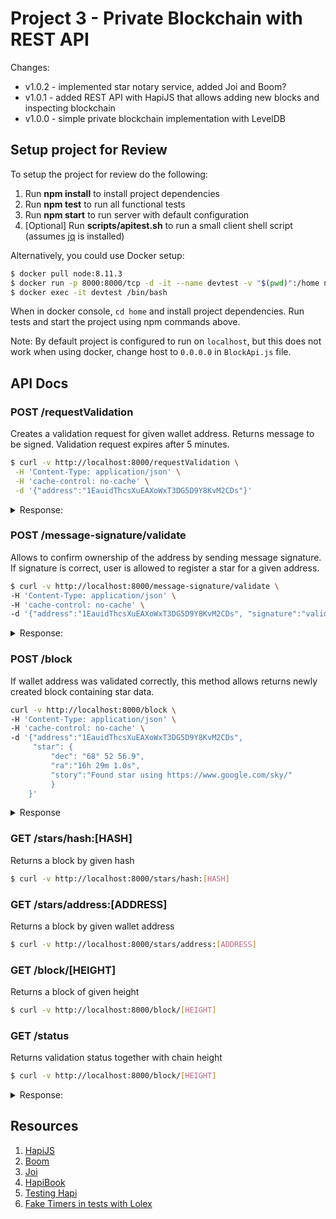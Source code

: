 # Project 3 - Private Blockchain with REST API

Changes: 
- v1.0.2 - implemented star notary service, added Joi and Boom?
- v1.0.1 - added REST API with HapiJS that allows adding new blocks and inspecting blockchain
- v1.0.0 - simple private blockchain implementation with LevelDB

## Setup project for Review

To setup the project for review do the following:
1. Run __npm install__ to install project dependencies
2. Run __npm test__ to run all functional tests
3. Run __npm start__ to run server with default configuration
4. [Optional] Run __scripts/apitest.sh__ to run a small client shell script (assumes [jq](https://stedolan.github.io/jq/) is installed)

Alternatively, you could use Docker setup:
```bash
$ docker pull node:8.11.3
$ docker run -p 8000:8000/tcp -d -it --name devtest -v "$(pwd)":/home node:8.9.0
$ docker exec -it devtest /bin/bash
```

When in docker console, `cd home` and install project dependencies.
Run tests and start the project using npm commands above.

Note: By default project is configured to run on `localhost`, but this does not work when using docker, change host to `0.0.0.0` in `BlockApi.js` file.

## API Docs

### POST /requestValidation
Creates a validation request for given wallet address. Returns message to be signed.
Validation request expires after 5 minutes.

```bash
$ curl -v http://localhost:8000/requestValidation \
 -H 'Content-Type: application/json' \
 -H 'cache-control: no-cache' \
 -d '{"address":"1EauidThcsXuEAXoWxT3DG5D9Y8KvM2CDs"}'
```

<details>
<summary>Response:</summary>

```json
{
  "walletAddress": "1EauidThcsXuEAXoWxT3DG5D9Y8KvM2CDs",
  "requestTimeStamp": "1549489009",
  "message": "1EauidThcsXuEAXoWxT3DG5D9Y8KvM2CDs:1549489009:starRegistry",
  "validationWindow": 300
}
```
</details>

### POST /message-signature/validate
Allows to confirm ownership of the address by sending message signature.
If signature is correct, user is allowed to register a star for a given address.

```bash
$ curl -v http://localhost:8000/message-signature/validate \
-H 'Content-Type: application/json' \
-H 'cache-control: no-cache' \
-d '{"address":"1EauidThcsXuEAXoWxT3DG5D9Y8KvM2CDs", "signature":"valid signature"}'
```

<details>
<summary>Response:</summary>

```json
{
  "registerStar": true,
  "status": {
    "address": "1EauidThcsXuEAXoWxT3DG5D9Y8KvM2CDs",
    "requestTimeStamp": "1549489582",
    "message": "1EauidThcsXuEAXoWxT3DG5D9Y8KvM2CDs:1549489582:starRegistry",
    "validationWindow": 276,
    "messageSignature": true
  }
}
```
</details>

### POST /block
If wallet address was validated correctly, this method allows returns newly created block containing star data.

```bash
curl -v http://localhost:8000/block \
-H 'Content-Type: application/json' \
-H 'cache-control: no-cache' \
-d '{"address":"1EauidThcsXuEAXoWxT3DG5D9Y8KvM2CDs", 
     "star": {
         "dec": "68° 52 56.9",
         "ra":"16h 29m 1.0s",
         "story":"Found star using https://www.google.com/sky/"
         }
    }'
```

<details>
  <summary>Response</summary>
  
  ```json
  {
    "hash": "7db2d65f888b51836d54ce9b81425cb1d8b43753ec1b8032010ac79a01dbdf63",
    "height": 1,
    "body": {
        "address": "1EauidThcsXuEAXoWxT3DG5D9Y8KvM2CDs",
        "star": {
            "ra": "16h 29m 1.0s",
            "dec": "68° 52 56.9",
            "story": "466f756e642073746172207573696e672068747470733a2f2f7777772e676f6f676c652e636f6d2f736b792f"
        }
    },
    "time": "1549489959",
    "previousBlockHash": "e516c8a3872849dafa636b596e53456eb82bf048b8ce1e38fbde2d1ba6c0677c"
  }
  ```  
</details>

### GET /stars/hash:[HASH]
Returns a block by given hash

```bash
$ curl -v http://localhost:8000/stars/hash:[HASH]
```


### GET /stars/address:[ADDRESS]
Returns a block by given wallet address

```bash
$ curl -v http://localhost:8000/stars/address:[ADDRESS]
```


### GET /block/[HEIGHT]
Returns a block of given height

```bash
$ curl -v http://localhost:8000/block/[HEIGHT]
```

### GET /status
Returns validation status together with chain height

```bash
$ curl -v http://localhost:8000/block/[HEIGHT]
```

<details>
<summary>Response:</summary>

```json
{
  "chainHeight": 2,
  "valid": true
}
```
</details>

## Resources
1) [HapiJS](https://hapijs.com)
2) [Boom](https://github.com/hapijs/boom)
3) [Joi](https://github.com/hapijs/joi) 
4) [HapiBook](https://hapibook.jjude.com)
5) [Testing Hapi](https://github.com/pashariger/testing-hapi)
6) [Fake Timers in tests with Lolex](https://github.com/sinonjs/lolex)